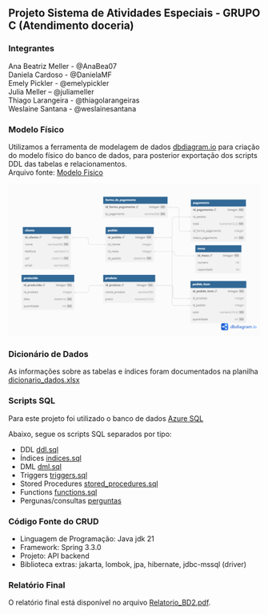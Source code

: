 ## Projeto Sistema de Atividades Especiais - GRUPO C (Atendimento doceria)
### Integrantes
Ana Beatriz Meller - @AnaBea07 <br>
Daniela Cardoso - @DanielaMF <br>
Emely Pickler - @emelypickler <br>
Julia Meller – @juliameller <br>
Thiago Larangeira - @thiagolarangeiras <br>
Weslaine Santana - @weslainesantana <br>


### Modelo Físico
Utilizamos a ferramenta de modelagem de dados [dbdiagram.io](https://dbdiagram.io/) para criação do modelo físico do banco de dados, para posterior exportação dos scripts DDL das tabelas e relacionamentos.<br>
Arquivo fonte: [Modelo Fisico](https://dbdiagram.io/d/Atividade_BD-650a4ab602bd1c4a5ee4e54a)<br>

![image](https://github.com/juliameller/trabalhobd2/blob/main/modelo_fisico/modelo_er.png)
  
### Dicionário de Dados
As informações sobre as tabelas e índices foram documentados na planilha [dicionario_dados.xlsx](Dicionario/dicionario_dados.xlsx)

### Scripts SQL
Para este projeto foi utilizado o banco de dados [Azure SQL](https://azure.microsoft.com/pt-br/products/azure-sql/database) <br>

Abaixo, segue os scripts SQL separados por tipo:
+ DDL [ddl.sql](scripts_sql/ddl.sql)
+ Índices [indices.sql](scripts_sql/indice.sql)
+ DML [dml.sql](scripts_sql/dml.sql)
+ Triggers [triggers.sql](scripts_sql/triggers.sql)
+ Stored Procedures [stored_procedures.sql](scripts_sql/stored_procedures.sql)
+ Functions [functions.sql](scripts_sql/functions.sql)
+ Pergunas/consultas [perguntas](scripts_sql/perguntas.sql)

### Código Fonte do CRUD
* Linguagem de Programação: Java jdk 21
* Framework: Spring 3.3.0
* Projeto: API backend
* Biblioteca extras: jakarta, lombok, jpa, hibernate, jdbc-mssql (driver)


### Relatório Final
O relatório final está disponível no arquivo [Relatorio_BD2.pdf](relatorio/Relatorio_BD2.pdf).
